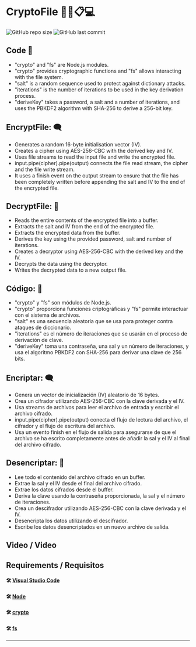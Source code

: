 # CryptoFile ✍🏻📋💻

![GitHub repo size](https://img.shields.io/github/repo-size/dfleper/CryptoFile?logo=github)
![GitHub last commit](https://img.shields.io/github/last-commit/dfleper/CryptoFile?color=blue&label=last-commit&logo=github&logoColor=white)

## Code 🔡
- "crypto" and "fs" are Node.js modules. 
- "crypto" provides cryptographic functions and "fs" allows interacting with the file system. 
- "salt" is a random sequence used to protect against dictionary attacks.
- "iterations" is the number of iterations to be used in the key derivation process.
- "deriveKey" takes a password, a salt and a number of iterations, and uses the PBKDF2 algorithm with SHA-256 to derive a 256-bit key.

## EncryptFile: 🗨
- Generates a random 16-byte initialisation vector (IV).
- Creates a cipher using AES-256-CBC with the derived key and IV.
- Uses file streams to read the input file and write the encrypted file.
- input.pipe(cipher).pipe(output) connects the file read stream, the cipher and the file write stream.
- It uses a finish event on the output stream to ensure that the file has been completely written before appending the salt and IV to the end of the encrypted file.

## DecryptFile: 💬
- Reads the entire contents of the encrypted file into a buffer.
- Extracts the salt and IV from the end of the encrypted file.
- Extracts the encrypted data from the buffer.
- Derives the key using the provided password, salt and number of iterations.
- Creates a decryptor using AES-256-CBC with the derived key and the IV.
- Decrypts the data using the decryptor.
- Writes the decrypted data to a new output file.

## Código: 🔡
- "crypto" y "fs" son módulos de Node.js. 
- "crypto" proporciona funciones criptográficas y "fs" permite interactuar con el sistema de archivos. 
- "salt" es una secuencia aleatoria que se usa para proteger contra ataques de diccionario.
- "iterations" es el número de iteraciones que se usarán en el proceso de derivación de clave.
- "deriveKey" toma una contraseña, una sal y un número de iteraciones, y usa el algoritmo PBKDF2 con SHA-256 para derivar una clave de 256 bits.

## Encriptar: 🗨
- Genera un vector de inicialización (IV) aleatorio de 16 bytes.
- Crea un cifrador utilizando AES-256-CBC con la clave derivada y el IV.
- Usa streams de archivos para leer el archivo de entrada y escribir el archivo cifrado.
- input.pipe(cipher).pipe(output) conecta el flujo de lectura del archivo, el cifrador y el flujo de escritura del archivo.
- Usa un evento finish en el flujo de salida para asegurarse de que el archivo se ha escrito completamente antes de añadir la sal y el IV al final del archivo cifrado.

## Desencriptar: 💬
- Lee todo el contenido del archivo cifrado en un buffer.
- Extrae la sal y el IV desde el final del archivo cifrado.
- Extrae los datos cifrados desde el buffer.
- Deriva la clave usando la contraseña proporcionada, la sal y el número de iteraciones.
- Crea un descifrador utilizando AES-256-CBC con la clave derivada y el IV.
- Desencripta los datos utilizando el descifrador.
- Escribe los datos desencriptados en un nuevo archivo de salida.

## Video / Video

## Requirements / Requisitos
#### 🛠 [Visual Studio Code](https://code.visualstudio.com/) 
#### 🛠 [Node](https://nodejs.org/) 
#### 🛠 [crypto](https://nodejs.org/api/crypto.html#crypto)
#### 🛠 [fs](https://nodejs.org/api/fs.html)

-----
